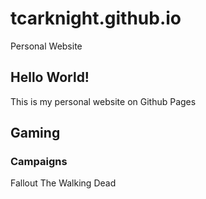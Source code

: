 # tcarknight.github.io
Personal Website

## Hello World!
This is my personal website on Github Pages

## Gaming
### Campaigns
Fallout
The Walking Dead
